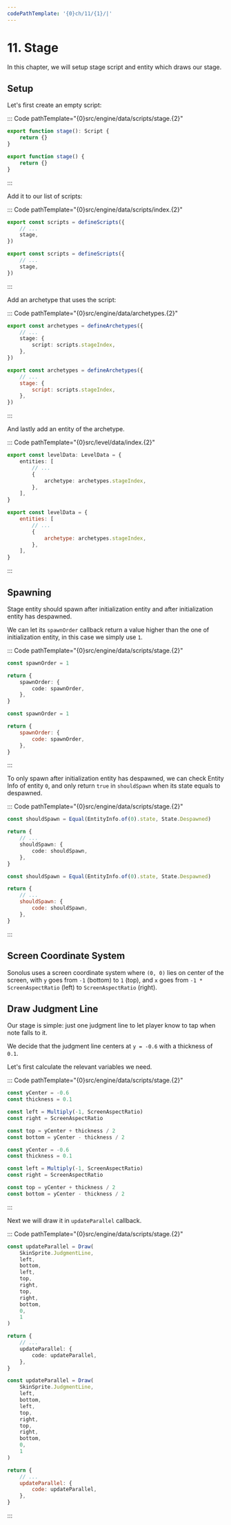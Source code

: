 ```yaml
---
codePathTemplate: '{0}ch/11/{1}/|'
---
```


# 11. Stage

In this chapter, we will setup stage script and entity which draws our stage.

## Setup

Let's first create an empty script:

::: Code pathTemplate="{0}src/engine/data/scripts/stage.{2}"

```ts
export function stage(): Script {
    return {}
}
```

```js
export function stage() {
    return {}
}
```

:::

Add it to our list of scripts:

::: Code pathTemplate="{0}src/engine/data/scripts/index.{2}"

```ts
export const scripts = defineScripts({
    // ...
    stage,
})
```

```js
export const scripts = defineScripts({
    // ...
    stage,
})
```

:::

Add an archetype that uses the script:

::: Code pathTemplate="{0}src/engine/data/archetypes.{2}"

```ts
export const archetypes = defineArchetypes({
    // ...
    stage: {
        script: scripts.stageIndex,
    },
})
```

```js
export const archetypes = defineArchetypes({
    // ...
    stage: {
        script: scripts.stageIndex,
    },
})
```

:::

And lastly add an entity of the archetype.

::: Code pathTemplate="{0}src/level/data/index.{2}"

```ts
export const levelData: LevelData = {
    entities: [
        // ...
        {
            archetype: archetypes.stageIndex,
        },
    ],
}
```

```js
export const levelData = {
    entities: [
        // ...
        {
            archetype: archetypes.stageIndex,
        },
    ],
}
```

:::

## Spawning

Stage entity should spawn after initialization entity and after initialization entity has despawned.

We can let its `spawnOrder` callback return a value higher than the one of initialization entity, in this case we simply use `1`.

::: Code pathTemplate="{0}src/engine/data/scripts/stage.{2}"

```ts
const spawnOrder = 1

return {
    spawnOrder: {
        code: spawnOrder,
    },
}
```

```js
const spawnOrder = 1

return {
    spawnOrder: {
        code: spawnOrder,
    },
}
```

:::

To only spawn after initialization entity has despawned, we can check Entity Info of entity `0`, and only return `true` in `shouldSpawn` when its state equals to despawned.

::: Code pathTemplate="{0}src/engine/data/scripts/stage.{2}"

```ts
const shouldSpawn = Equal(EntityInfo.of(0).state, State.Despawned)

return {
    // ...
    shouldSpawn: {
        code: shouldSpawn,
    },
}
```

```js
const shouldSpawn = Equal(EntityInfo.of(0).state, State.Despawned)

return {
    // ...
    shouldSpawn: {
        code: shouldSpawn,
    },
}
```

:::

## Screen Coordinate System

Sonolus uses a screen coordinate system where `(0, 0)` lies on center of the screen, with `y` goes from `-1` (bottom) to `1` (top), and `x` goes from `-1 * ScreenAspectRatio` (left) to `ScreenAspectRatio` (right).

## Draw Judgment Line

Our stage is simple: just one judgment line to let player know to tap when note falls to it.

We decide that the judgment line centers at `y = -0.6` with a thickness of `0.1`.

Let's first calculate the relevant variables we need.

::: Code pathTemplate="{0}src/engine/data/scripts/stage.{2}"

```ts
const yCenter = -0.6
const thickness = 0.1

const left = Multiply(-1, ScreenAspectRatio)
const right = ScreenAspectRatio

const top = yCenter + thickness / 2
const bottom = yCenter - thickness / 2
```

```js
const yCenter = -0.6
const thickness = 0.1

const left = Multiply(-1, ScreenAspectRatio)
const right = ScreenAspectRatio

const top = yCenter + thickness / 2
const bottom = yCenter - thickness / 2
```

:::

Next we will draw it in `updateParallel` callback.

::: Code pathTemplate="{0}src/engine/data/scripts/stage.{2}"

```ts
const updateParallel = Draw(
    SkinSprite.JudgmentLine,
    left,
    bottom,
    left,
    top,
    right,
    top,
    right,
    bottom,
    0,
    1
)

return {
    // ...
    updateParallel: {
        code: updateParallel,
    },
}
```

```js
const updateParallel = Draw(
    SkinSprite.JudgmentLine,
    left,
    bottom,
    left,
    top,
    right,
    top,
    right,
    bottom,
    0,
    1
)

return {
    // ...
    updateParallel: {
        code: updateParallel,
    },
}
```

:::
